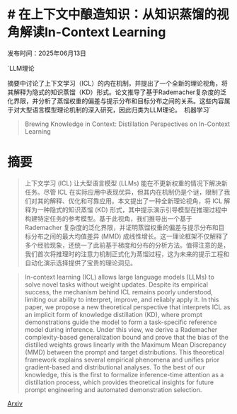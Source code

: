 # # 在上下文中酿造知识：从知识蒸馏的视角解读In-Context Learning

发布时间：2025年06月13日

`LLM理论

摘要中讨论了上下文学习（ICL）的内在机制，并提出了一个全新的理论视角，将其解释为隐式的知识蒸馏（KD）形式。论文推导了基于Rademacher复杂度的泛化界限，并分析了蒸馏权重的偏差与提示分布和目标分布之间的关系。这些内容属于对大型语言模型理论机制的深入研究，因此归类为LLM理论。` `机器学习`

> Brewing Knowledge in Context: Distillation Perspectives on In-Context Learning

# 摘要

> 上下文学习 (ICL) 让大型语言模型 (LLMs) 能在不更新权重的情况下解决新任务。尽管 ICL 在实际应用中表现优异，但其内在机制仍是个谜，限制了我们对其的解释、优化和可靠应用。本文提出了一种全新理论视角，将 ICL 解释为一种隐式的知识蒸馏 (KD) 形式，其中提示演示引导模型在推理过程中构建特定任务的参考模型。基于此视角，我们推导出一个基于 Rademacher 复杂度的泛化界限，并证明蒸馏权重的偏差与提示分布和目标分布之间的最大均值差异 (MMD) 成线性增长。这一理论框架不仅解释了多个经验现象，还统一了此前基于梯度和分布的分析方法。值得注意的是，我们首次将推理时的注意力机制正式化为蒸馏过程，这为未来的提示工程和自动化演示选择提供了宝贵的理论洞见。

> In-context learning (ICL) allows large language models (LLMs) to solve novel tasks without weight updates. Despite its empirical success, the mechanism behind ICL remains poorly understood, limiting our ability to interpret, improve, and reliably apply it. In this paper, we propose a new theoretical perspective that interprets ICL as an implicit form of knowledge distillation (KD), where prompt demonstrations guide the model to form a task-specific reference model during inference. Under this view, we derive a Rademacher complexity-based generalization bound and prove that the bias of the distilled weights grows linearly with the Maximum Mean Discrepancy (MMD) between the prompt and target distributions. This theoretical framework explains several empirical phenomena and unifies prior gradient-based and distributional analyses. To the best of our knowledge, this is the first to formalize inference-time attention as a distillation process, which provides theoretical insights for future prompt engineering and automated demonstration selection.

[Arxiv](https://arxiv.org/abs/2506.11516)